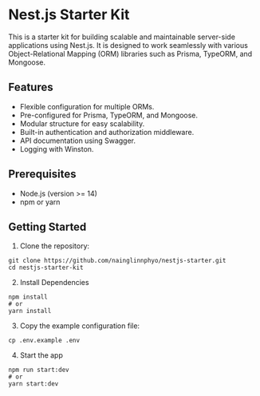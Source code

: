 # Nest.js Starter Kit

This is a starter kit for building scalable and maintainable server-side applications using Nest.js. It is designed to work seamlessly with various Object-Relational Mapping (ORM) libraries such as Prisma, TypeORM, and Mongoose.

## Features

- Flexible configuration for multiple ORMs.
- Pre-configured for Prisma, TypeORM, and Mongoose.
- Modular structure for easy scalability.
- Built-in authentication and authorization middleware.
- API documentation using Swagger.
- Logging with Winston.

## Prerequisites

- Node.js (version >= 14)
- npm or yarn

## Getting Started

1. Clone the repository:
```
git clone https://github.com/nainglinnphyo/nestjs-starter.git
cd nestjs-starter-kit
```

2. Install Dependencies

```
npm install
# or
yarn install
```

3. Copy the example configuration file:

```
cp .env.example .env
```

4. Start the app

```
npm run start:dev
# or
yarn start:dev
```

